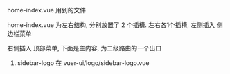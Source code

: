 home-index.vue 用到的文件

home-index.vue 为左右结构, 分别放置了 2 个插槽. 左右各1个插槽, 左侧插入 侧边栏菜单

右侧插入 顶部菜单, 下面是主内容, 为二级路由的一个出口

1. sidebar-logo 在 vuer-ui/logo/sidebar-logo.vue

